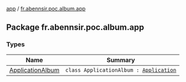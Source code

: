 [app](../index.md) / [fr.abennsir.poc.album.app](./index.md)

## Package fr.abennsir.poc.album.app

### Types

| Name | Summary |
|---|---|
| [ApplicationAlbum](-application-album/index.md) | `class ApplicationAlbum : `[`Application`](https://developer.android.com/reference/android/app/Application.html) |
